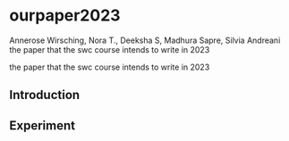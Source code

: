 # ourpaper2023
Annerose Wirsching, Nora T., Deeksha S, Madhura Sapre, Silvia Andreani
the paper that the swc course intends to write in 2023

the paper that the swc course intends to write in 2023

## Introduction

## Experiment

